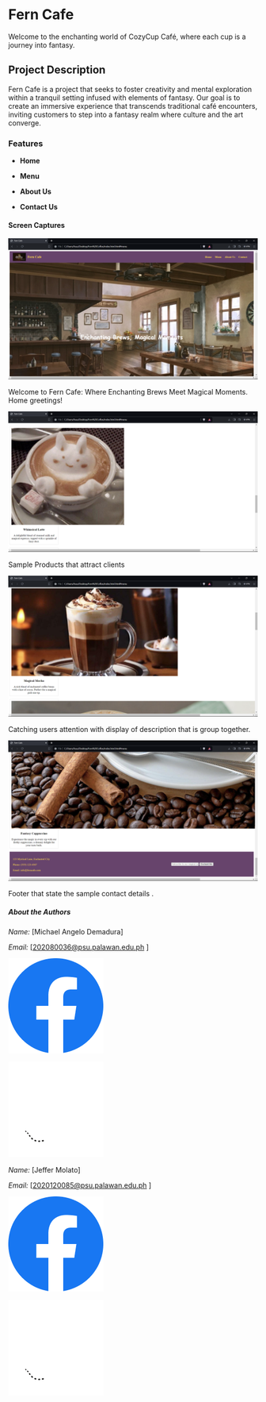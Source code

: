 # **Fern Cafe**

Welcome to the enchanting world of CozyCup Café, where each cup is a journey into fantasy.

## **Project Description**

Fern Cafe is a project that seeks to foster creativity and mental exploration within a tranquil setting infused with elements of fantasy.  Our goal is to create an immersive experience that transcends traditional café encounters, inviting customers to step into a fantasy realm where culture and the art converge.


### **Features**

- **Home** 

- **Menu** 

- **About Us**

- **Contact Us**


#### **Screen Captures**

![Traven](Image\Home.png)

Welcome to Fern Cafe: Where Enchanting Brews Meet Magical Moments. Home greetings!

![Whimsical-Latte](Image\Product1.png)

Sample Products that attract clients

![Magical-Mocha](Image\Product2.png)

Catching users attention with display of description that is group together.

![Footer](Image\footer.png)

Footer that state the sample contact details .

##### **About the Authors**

*Name:* [Michael Angelo Demadura]

*Email:* [202080036@psu.palawan.edu.ph ]

[![Image 4](Image\fblog.png)](https://web.facebook.com/michaelangelo.demadura.7)

[![Image 4](Image\git-log.png)](https://github.com/gelobe391)

*Name:* [Jeffer Molato]

*Email:* [2020120085@psu.palawan.edu.ph ]

[![Image 4](Image\fblog.png)](https://web.facebook.com/jeffzoya)

[![Image 4](Image\git-log.png)](https://github.com/Xcaliburr-AT)